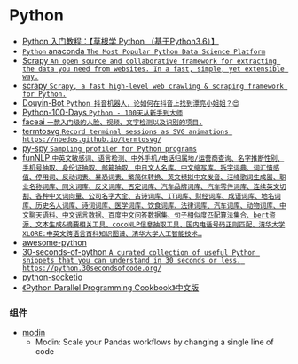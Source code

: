 # Python

 - [Python 入门教程：【草根学 Python （基于Python3.6）】](https://github.com/TwoWater/Python)
 - [`Python` anaconda `The Most Popular Python Data Science Platform`](https://www.anaconda.com/)
 - [Scrapy `An open source and collaborative framework for extracting the data you need from websites.
In a fast, simple, yet extensible way.`](https://scrapy.org/)
 - [scrapy `Scrapy, a fast high-level web crawling & scraping framework for Python.`](https://github.com/scrapy/scrapy)
 - [Douyin-Bot `Python 抖音机器人，论如何在抖音上找到漂亮小姐姐？😍`](https://github.com/wangshub/Douyin-Bot)
 - [Python-100-Days `Python - 100天从新手到大师`](https://github.com/jackfrued/Python-100-Days)
 - [faceai `一款入门级的人脸、视频、文字检测以及识别的项目.`](https://github.com/vipstone/faceai)
 - [termtosvg `Record terminal sessions as SVG animations https://nbedos.github.io/termtosvg/`](https://github.com/nbedos/termtosvg)
 - [py-spy `Sampling profiler for Python programs`](https://github.com/benfred/py-spy)
 - [funNLP `中英文敏感词、语言检测、中外手机/电话归属地/运营商查询、名字推断性别、手机号抽取、身份证抽取、邮箱抽取、中日文人名库、中文缩写库、拆字词典、词汇情感值、停用词、反动词表、暴恐词表、繁简体转换、英文模拟中文发音、汪峰歌词生成器、职业名称词库、同义词库、反义词库、否定词库、汽车品牌词库、汽车零件词库、连续英文切割、各种中文词向量、公司名字大全、古诗词库、IT词库、财经词库、成语词库、地名词库、历史名人词库、诗词词库、医学词库、饮食词库、法律词库、汽车词库、动物词库、中文聊天语料、中文谣言数据、百度中文问答数据集、句子相似度匹配算法集合、bert资源、文本生成&摘要相关工具、cocoNLP信息抽取工具、国内电话号码正则匹配、清华大学XLORE:中英文跨语言百科知识图谱、清华大学人工智能技术…`](https://github.com/fighting41love/funNLP)
 - [awesome-python](https://github.com/vinta/awesome-python)
 - [30-seconds-of-python `A curated collection of useful Python snippets that you can understand in 30 seconds or less. https://python.30secondsofcode.org/`](https://github.com/30-seconds/30-seconds-of-python)
 - [python-socketio](https://github.com/miguelgrinberg/python-socketio/)
 - [《Python Parallel Programming Cookbook》中文版](https://github.com/laixintao/python-parallel-programming-cookbook-cn)

### 组件
 - [modin](https://github.com/modin-project/modin)
    - Modin: Scale your Pandas workflows by changing a single line of code
